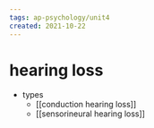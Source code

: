 ```yaml
---
tags: ap-psychology/unit4 
created: 2021-10-22
---
```


# hearing loss

- types
	- [[conduction hearing loss]]
	- [[sensorineural hearing loss]]

<!---->